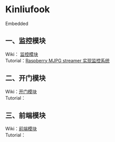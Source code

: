 # Kinliufook
Embedded

## 一、监控模块
Wiki： [监控模块](https://github.com/WolffyAndy/Kinliufook/wiki/%E4%B8%80%E3%80%81%E7%9B%91%E6%8E%A7%E6%A8%A1%E5%9D%97)
<br>
Tutorial：[Raspberry MJPG streamer 实现监控系统](https://github.com/WolffyAndy/Kinliufook/wiki/Tutorial-1%EF%BC%9ARaspberry---MJPG-streamer-%E5%AE%9E%E7%8E%B0%E7%9B%91%E6%8E%A7%E7%B3%BB%E7%BB%9F)
<br>

## 二、开门模块
Wiki：[开门模块](https://github.com/WolffyAndy/Kinliufook/wiki/%E4%BA%8C%E3%80%81%E5%BC%80%E9%97%A8%E6%A8%A1%E5%9D%97)
<br>
Tutorial：
<br>

## 三、前端模块
Wiki：[前端模块](https://github.com/WolffyAndy/Kinliufook/wiki/%E4%B8%89%E3%80%81%E5%89%8D%E7%AB%AF%E6%A8%A1%E5%9D%97)
<br>
Tutorial：
<br>

